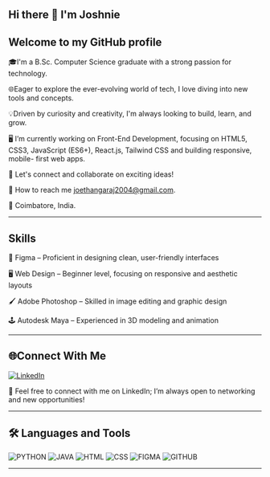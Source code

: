 ## Hi there 👋 I'm Joshnie
## Welcome to my GitHub profile
🎓I'm a B.Sc. Computer Science graduate with a strong passion for technology.<br>

🌐Eager to explore the ever-evolving world of tech, I love diving into new tools and concepts.<br>

💡Driven by curiosity and creativity, I'm always looking to build, learn, and grow.<br>

🖥️ I’m currently working on Front-End Development, focusing on HTML5, CSS3, JavaScript (ES6+), React.js, Tailwind CSS and building responsive, mobile-  first web apps.<br>

🚀 Let's connect and collaborate on exciting ideas!<br>

📧 How to reach me [joethangaraj2004@gmail.com](mailto:joethangaraj2004@gmail.com). <br>

📍 Coimbatore, India.

__________________________________________________________________________________________________________________________________________________________________________
## Skills 
🎨 Figma – Proficient in designing clean, user-friendly interfaces

🖥️ Web Design – Beginner level, focusing on responsive and aesthetic layouts

🖌️ Adobe Photoshop – Skilled in image editing and graphic design

🕹️ Autodesk Maya – Experienced in 3D modeling and animation

_________________________________________________________________________________________________________________________________________________________________________
## 🌐Connect With Me
[![LinkedIn](https://img.shields.io/badge/LinkedIn-Connect-blue?logo=linkedin&style=flat-square)]( www.linkedin.com/in/joshnie-thangaraj-98b208362)

💬 Feel free to connect with me on LinkedIn; I’m always open to networking and new opportunities!

_________________________________________________________________________________________________________________________________________________________________________
## 🛠️ Languages and Tools
![PYTHON](https://img.shields.io/badge/PYTHON-orange?style=flat)
![JAVA](https://img.shields.io/badge/JAVA-orange?style=flat)
![HTML](https://img.shields.io/badge/HTML-orange?style=flat)
![CSS](https://img.shields.io/badge/CSS-orange?style=flat)
![FIGMA](https://img.shields.io/badge/FIGMA-yellow?style=flat)
![GITHUB](https://img.shields.io/badge/GITHUB-green?style=flat)

_________________________________________________________________________________________________________________________________________________________________________















